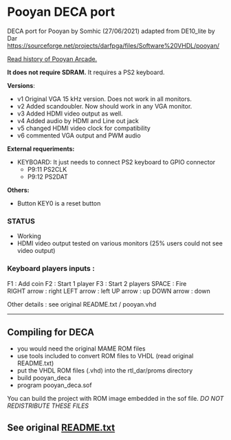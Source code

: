 # Pooyan DECA port 

DECA port for Pooyan by Somhic (27/06/2021) adapted from DE10_lite by Dar https://sourceforge.net/projects/darfpga/files/Software%20VHDL/pooyan/

[Read history of Pooyan Arcade.](https://www.arcade-museum.com/game_detail.php?letter=&game_id=9082)

**It does not require SDRAM.**  It requires a PS2 keyboard.

**Versions**:

- v1 Original VGA 15 kHz version. Does not work in all monitors.
- v2 Added scandoubler. Now should work in any VGA monitor.
- v3 Added HDMI video output as well.
- v4 Added audio by HDMI and Line out jack
- v5 changed HDMI video clock for compatibility
- v6 commented VGA output and PWM audio

**External requeriments:**

* KEYBOARD: It just needs to connect PS2 keyboard to GPIO connector 
  * P9:11 PS2CLK 
  * P9:12 PS2DAT 

**Others:**

* Button KEY0 is a reset button

### STATUS

* Working
* HDMI video output tested on various monitors (25% users could not see video output)

### Keyboard players inputs :

F1 : Add coin
F2 : Start 1 player
F3 : Start 2 players
SPACE       : Fire  
RIGHT arrow : right
LEFT  arrow : left
UP    arrow : up 
DOWN  arrow : down

Other details : see original README.txt / pooyan.vhd

---------------------------------

Compiling for DECA
---------------------------------

 - you would need the original MAME ROM files
 - use tools included to convert ROM files to VHDL (read original README.txt)
 - put the VHDL ROM files (.vhd) into the rtl_dar/proms directory
 - build pooyan_deca
 - program pooyan_deca.sof

You can build the project with ROM image embedded in the sof file.
*DO NOT REDISTRIBUTE THESE FILES*

See original [README.txt](README.txt)
------------------------

